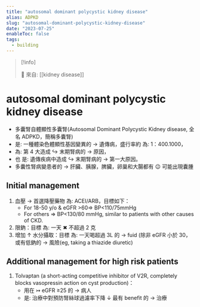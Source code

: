 ```yaml
---
title: "autosomal dominant polycystic kidney disease"
alias: ADPKD
slug: "autosomal-dominant-polycystic-kidney-disease"
date: "2023-07-25"
enableToc: false
tags:
  - building
---
```


> [!info]
>
> 🌱 來自: [[kidney disease]]

# autosomal dominant polycystic kidney disease

- 多囊腎自體顯性多囊腎(Autosomal Dominant Polycystic Kidney disease, 全名 ADPKD，簡稱多囊腎)
- 是: 一種體染色體顯性基因變異的 → 遺傳病，盛行率約 為: 1：400.1000，
- 為: 第 4 大造成 ↪ 末期腎病的 → 原因，
- 也 是: 遺傳疾病中造成 ↪ 末期腎病的 → 第一大原因。
- 多囊性腎病變患者的 → 肝臟、胰腺，脾臟，卵巢和大腸都有 😉 可能出現囊腫

## Initial management

1. 血壓 → 首選降壓藥物 為: ACEI/ARB，目標如下：
   - For 18-50 y/o & eGFR >60=> BP<110/75mmHg
   - For others => BP<130/80 mmHg, similar to patients with other causes of CKD.
2. 限鈉：目標 為: 一天 ✖ 不超過 2 克
3. 增加 ↑ 水分攝取：目標 為: 一天喝超過 3L 的 → fuid (除非 eGFR 小於 30，或有低鈉的 → 風險(eg, taking a thiazide diuretic)

## Additional management for high risk patients

1. Tolvaptan (a short-acting competitive inhibitor of V2R, completely blocks vasopressin action on cyst production)：
   - 用在 ↣ eGFR ≥25 的 → 病人
   - 是: 治療中對預防腎絲球過濾率下降 ↓ 最有 benefit 的 → 治療
